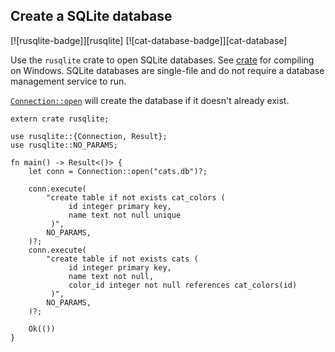 ## Create a SQLite database

[![rusqlite-badge]][rusqlite] [![cat-database-badge]][cat-database]

Use the `rusqlite` crate to open SQLite databases. See
[crate][documentation] for compiling on Windows.  SQLite databases are single-file and do not require a database
management service to run.

[`Connection::open`] will create the database if it doesn't already exist.

```rust,no_run
extern crate rusqlite;

use rusqlite::{Connection, Result};
use rusqlite::NO_PARAMS;

fn main() -> Result<()> {
    let conn = Connection::open("cats.db")?;

    conn.execute(
        "create table if not exists cat_colors (
             id integer primary key,
             name text not null unique
         )",
        NO_PARAMS,
    )?;
    conn.execute(
        "create table if not exists cats (
             id integer primary key,
             name text not null,
             color_id integer not null references cat_colors(id)
         )",
        NO_PARAMS,
    )?;

    Ok(())
}
```

[`Connection::open`]: https://docs.rs/rusqlite/*/rusqlite/struct.Connection.html#method.open

[documentation]: https://github.com/jgallagher/rusqlite#user-content-notes-on-building-rusqlite-and-libsqlite3-sys
